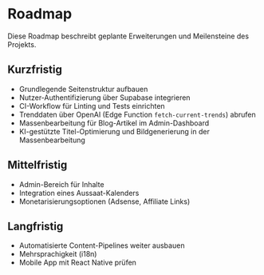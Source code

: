 # Roadmap

Diese Roadmap beschreibt geplante Erweiterungen und Meilensteine des Projekts.

## Kurzfristig
- Grundlegende Seitenstruktur aufbauen
- Nutzer-Authentifizierung über Supabase integrieren
- CI-Workflow für Linting und Tests einrichten
- Trenddaten über OpenAI (Edge Function `fetch-current-trends`) abrufen
- Massenbearbeitung für Blog-Artikel im Admin-Dashboard
- KI-gestützte Titel-Optimierung und Bildgenerierung in der Massenbearbeitung

## Mittelfristig
- Admin-Bereich für Inhalte
- Integration eines Aussaat-Kalenders
- Monetarisierungsoptionen (Adsense, Affiliate Links)

## Langfristig
- Automatisierte Content-Pipelines weiter ausbauen
- Mehrsprachigkeit (i18n)
- Mobile App mit React Native prüfen
